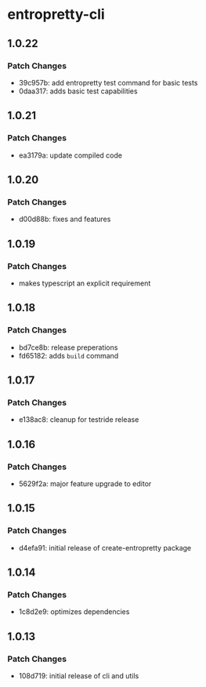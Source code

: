 # entropretty-cli

## 1.0.22

### Patch Changes

- 39c957b: add entropretty test command for basic tests
- 0daa317: adds basic test capabilities

## 1.0.21

### Patch Changes

- ea3179a: update compiled code

## 1.0.20

### Patch Changes

- d00d88b: fixes and features

## 1.0.19

### Patch Changes

- makes typescript an explicit requirement

## 1.0.18

### Patch Changes

- bd7ce8b: release preperations
- fd65182: adds `build` command

## 1.0.17

### Patch Changes

- e138ac8: cleanup for testride release

## 1.0.16

### Patch Changes

- 5629f2a: major feature upgrade to editor

## 1.0.15

### Patch Changes

- d4efa91: initial release of create-entropretty package

## 1.0.14

### Patch Changes

- 1c8d2e9: optimizes dependencies

## 1.0.13

### Patch Changes

- 108d719: initial release of cli and utils
